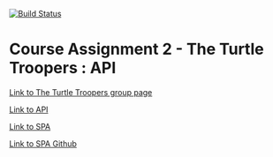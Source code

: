[![Build Status](https://travis-ci.org/mich561d/CA2_TTT_API.svg?branch=master)](https://travis-ci.org/mich561d/CA2_TTT_API)
# Course Assignment 2 - The Turtle Troopers : API
[Link to The Turtle Troopers group page](https://jesper3005.github.io/TTTAgenda/)

[Link to API](https://dueinator.dk/CA2/)

[Link to SPA](#)

[Link to SPA Github](https://github.com/mich561d/CA2_TTT_SPA)
